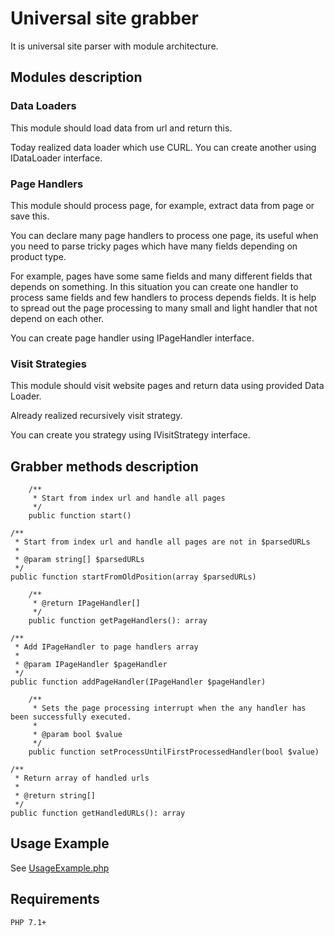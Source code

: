 # Universal site grabber
It is universal site parser with module architecture.

## Modules description

### Data Loaders
This module should load data from url and return this.

Today realized data loader which use CURL.
You can create another using IDataLoader interface.

### Page Handlers
This module should process page, for example, extract data from page or save this.

You can declare many page handlers to process one page, its useful when you need to parse tricky pages which have many fields depending on product type.

For example, pages have some same fields and many different fields that depends on something.
In this situation you can create one handler to process same fields and few handlers to process depends fields.
It is help to spread out the page processing to many small and light handler that not depend on each other.

You can create page handler using IPageHandler interface.

### Visit Strategies
This module should visit website pages and return data using provided Data Loader.

Already realized recursively visit strategy.

You can create you strategy using IVisitStrategy interface.


## Grabber methods description

````
    /**
     * Start from index url and handle all pages
     */
    public function start()
````
    /**
     * Start from index url and handle all pages are not in $parsedURLs
     *
     * @param string[] $parsedURLs
     */
    public function startFromOldPosition(array $parsedURLs)
````
    /**
     * @return IPageHandler[]
     */
    public function getPageHandlers(): array
````
    /**
     * Add IPageHandler to page handlers array
     *
     * @param IPageHandler $pageHandler
     */
    public function addPageHandler(IPageHandler $pageHandler)
````
    /**
     * Sets the page processing interrupt when the any handler has been successfully executed.
     *
     * @param bool $value
     */
    public function setProcessUntilFirstProcessedHandler(bool $value)
````
    /**
     * Return array of handled urls
     *
     * @return string[]
     */
    public function getHandledURLs(): array

## Usage Example
See [UsageExample.php](UsageExample.php)

## Requirements
````
PHP 7.1+
````
